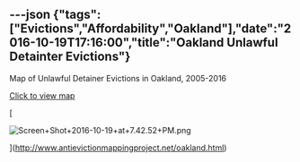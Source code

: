 ---json
{"tags":["Evictions","Affordability","Oakland"],"date":"2016-10-19T17:16:00","title":"Oakland Unlawful Detainter Evictions"}
---

Map of Unlawful Detainer Evictions in Oakland, 2005-2016

[Click to view map](http://www.antievictionmappingproject.net/oakland.html)

[

![Screen+Shot+2016-10-19+at+7.42.52+PM.png](/assets/uploads/Screen%2BShot%2B2016-10-19%2Bat%2B7.42.52%2BPM.png)

](http://www.antievictionmappingproject.net/oakland.html)